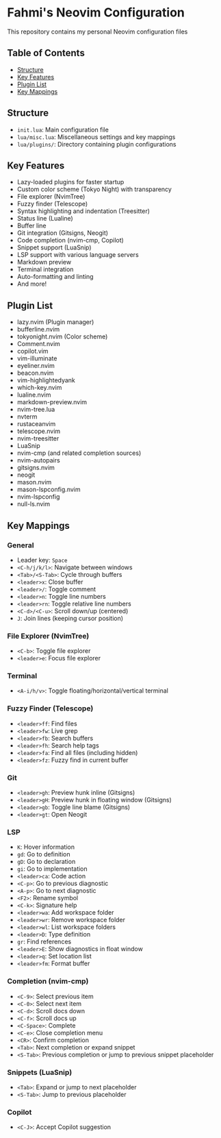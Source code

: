 # Fahmi's Neovim Configuration

This repository contains my personal Neovim configuration files

## Table of Contents

- [Structure](#structure)
- [Key Features](#key-features)
- [Plugin List](#plugin-list)
- [Key Mappings](#key-mappings)

## Structure

- `init.lua`: Main configuration file
- `lua/misc.lua`: Miscellaneous settings and key mappings
- `lua/plugins/`: Directory containing plugin configurations

## Key Features

- Lazy-loaded plugins for faster startup
- Custom color scheme (Tokyo Night) with transparency
- File explorer (NvimTree)
- Fuzzy finder (Telescope)
- Syntax highlighting and indentation (Treesitter)
- Status line (Lualine)
- Buffer line
- Git integration (Gitsigns, Neogit)
- Code completion (nvim-cmp, Copilot)
- Snippet support (LuaSnip)
- LSP support with various language servers
- Markdown preview
- Terminal integration
- Auto-formatting and linting
- And more!

## Plugin List

- lazy.nvim (Plugin manager)
- bufferline.nvim
- tokyonight.nvim (Color scheme)
- Comment.nvim
- copilot.vim
- vim-illuminate
- eyeliner.nvim
- beacon.nvim
- vim-highlightedyank
- which-key.nvim
- lualine.nvim
- markdown-preview.nvim
- nvim-tree.lua
- nvterm
- rustaceanvim
- telescope.nvim
- nvim-treesitter
- LuaSnip
- nvim-cmp (and related completion sources)
- nvim-autopairs
- gitsigns.nvim
- neogit
- mason.nvim
- mason-lspconfig.nvim
- nvim-lspconfig
- null-ls.nvim

## Key Mappings

### General

- Leader key: `Space`
- `<C-h/j/k/l>`: Navigate between windows
- `<Tab>/<S-Tab>`: Cycle through buffers
- `<leader>x`: Close buffer
- `<leader>/`: Toggle comment
- `<leader>n`: Toggle line numbers
- `<leader>rn`: Toggle relative line numbers
- `<C-d>/<C-u>`: Scroll down/up (centered)
- `J`: Join lines (keeping cursor position)

### File Explorer (NvimTree)

- `<C-b>`: Toggle file explorer
- `<leader>e`: Focus file explorer

### Terminal

- `<A-i/h/v>`: Toggle floating/horizontal/vertical terminal

### Fuzzy Finder (Telescope)

- `<leader>ff`: Find files
- `<leader>fw`: Live grep
- `<leader>fb`: Search buffers
- `<leader>fh`: Search help tags
- `<leader>fa`: Find all files (including hidden)
- `<leader>fz`: Fuzzy find in current buffer

### Git

- `<leader>gh`: Preview hunk inline (Gitsigns)
- `<leader>gH`: Preview hunk in floating window (Gitsigns)
- `<leader>gb`: Toggle line blame (Gitsigns)
- `<leader>gt`: Open Neogit

### LSP

- `K`: Hover information
- `gd`: Go to definition
- `gD`: Go to declaration
- `gi`: Go to implementation
- `<leader>ca`: Code action
- `<C-p>`: Go to previous diagnostic
- `<A-p>`: Go to next diagnostic
- `<F2>`: Rename symbol
- `<C-k>`: Signature help
- `<leader>wa`: Add workspace folder
- `<leader>wr`: Remove workspace folder
- `<leader>wl`: List workspace folders
- `<leader>D`: Type definition
- `gr`: Find references
- `<leader>E`: Show diagnostics in float window
- `<leader>q`: Set location list
- `<leader>fm`: Format buffer

### Completion (nvim-cmp)

- `<C-9>`: Select previous item
- `<C-0>`: Select next item
- `<C-d>`: Scroll docs down
- `<C-f>`: Scroll docs up
- `<C-Space>`: Complete
- `<C-e>`: Close completion menu
- `<CR>`: Confirm completion
- `<Tab>`: Next completion or expand snippet
- `<S-Tab>`: Previous completion or jump to previous snippet placeholder

### Snippets (LuaSnip)

- `<Tab>`: Expand or jump to next placeholder
- `<S-Tab>`: Jump to previous placeholder

### Copilot

- `<C-J>`: Accept Copilot suggestion
